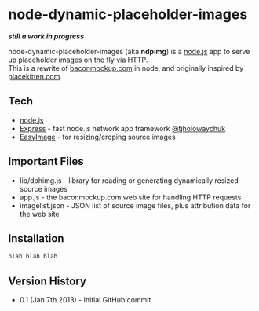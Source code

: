 node-dynamic-placeholder-images 
=========

**_still a work in progress_**

node-dynamic-placeholder-images (aka **ndpimg**) is a [node.js] app to serve up placeholder images on the fly via HTTP.  
This is a rewrite of [baconmockup.com] in node, and originally inspired by [placekitten.com].


Tech
-----------
* [node.js] 
* [Express] - fast node.js network app framework [@tjholowaychuk]
* [EasyImage] - for resizing/croping source images


Important Files
-----------
* lib/dphimg.js - library for reading or generating dynamically resized source images
* app.js - the baconmockup.com web site for handling HTTP requests
* imagelist.json - JSON list of source image files, plus attribution data for the web site


Installation
--------------
```sh
blah blah blah
```

Version History
----
* 0.1 (Jan 7th 2013) - Initial GitHub commit



[baconmockup.com]:http://baconmockup.com/
[placekitten.com]:http://placekitten.com/
[node.js]:http://nodejs.org
[@tjholowaychuk]:http://twitter.com/tjholowaychuk
[express]:http://expressjs.com
[EasyImage]:https://github.com/hacksparrow/node-easyimage


